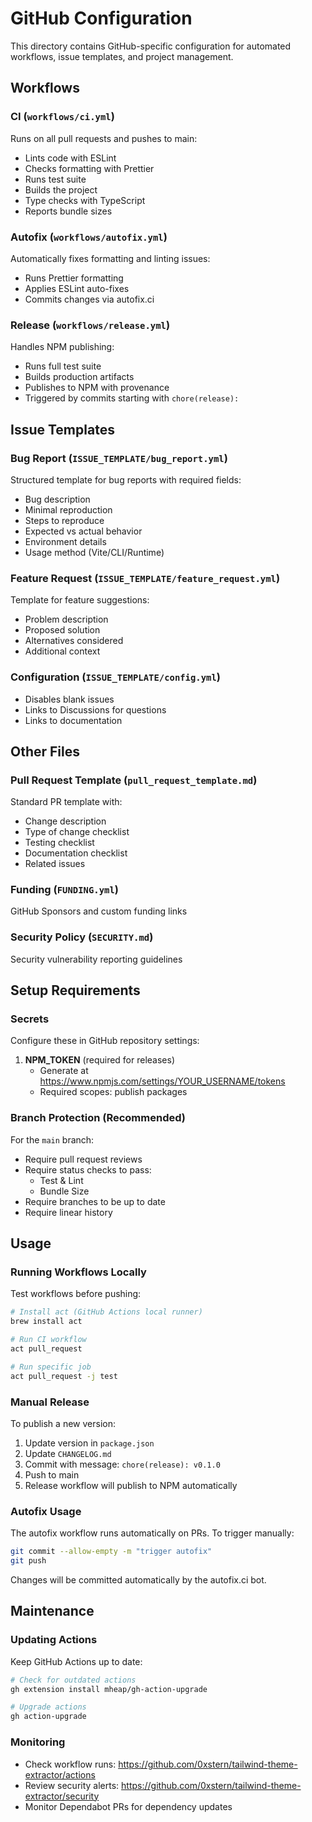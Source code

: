 # GitHub Configuration

This directory contains GitHub-specific configuration for automated workflows, issue templates, and project management.

## Workflows

### CI (`workflows/ci.yml`)
Runs on all pull requests and pushes to main:
- Lints code with ESLint
- Checks formatting with Prettier
- Runs test suite
- Builds the project
- Type checks with TypeScript
- Reports bundle sizes

### Autofix (`workflows/autofix.yml`)
Automatically fixes formatting and linting issues:
- Runs Prettier formatting
- Applies ESLint auto-fixes
- Commits changes via autofix.ci

### Release (`workflows/release.yml`)
Handles NPM publishing:
- Runs full test suite
- Builds production artifacts
- Publishes to NPM with provenance
- Triggered by commits starting with `chore(release):`

## Issue Templates

### Bug Report (`ISSUE_TEMPLATE/bug_report.yml`)
Structured template for bug reports with required fields:
- Bug description
- Minimal reproduction
- Steps to reproduce
- Expected vs actual behavior
- Environment details
- Usage method (Vite/CLI/Runtime)

### Feature Request (`ISSUE_TEMPLATE/feature_request.yml`)
Template for feature suggestions:
- Problem description
- Proposed solution
- Alternatives considered
- Additional context

### Configuration (`ISSUE_TEMPLATE/config.yml`)
- Disables blank issues
- Links to Discussions for questions
- Links to documentation

## Other Files

### Pull Request Template (`pull_request_template.md`)
Standard PR template with:
- Change description
- Type of change checklist
- Testing checklist
- Documentation checklist
- Related issues

### Funding (`FUNDING.yml`)
GitHub Sponsors and custom funding links

### Security Policy (`SECURITY.md`)
Security vulnerability reporting guidelines

## Setup Requirements

### Secrets
Configure these in GitHub repository settings:

1. **NPM_TOKEN** (required for releases)
   - Generate at https://www.npmjs.com/settings/YOUR_USERNAME/tokens
   - Required scopes: publish packages

### Branch Protection (Recommended)

For the `main` branch:
- Require pull request reviews
- Require status checks to pass:
  - Test & Lint
  - Bundle Size
- Require branches to be up to date
- Require linear history

## Usage

### Running Workflows Locally

Test workflows before pushing:

```bash
# Install act (GitHub Actions local runner)
brew install act

# Run CI workflow
act pull_request

# Run specific job
act pull_request -j test
```

### Manual Release

To publish a new version:

1. Update version in `package.json`
2. Update `CHANGELOG.md`
3. Commit with message: `chore(release): v0.1.0`
4. Push to main
5. Release workflow will publish to NPM automatically

### Autofix Usage

The autofix workflow runs automatically on PRs. To trigger manually:

```bash
git commit --allow-empty -m "trigger autofix"
git push
```

Changes will be committed automatically by the autofix.ci bot.

## Maintenance

### Updating Actions

Keep GitHub Actions up to date:

```bash
# Check for outdated actions
gh extension install mheap/gh-action-upgrade

# Upgrade actions
gh action-upgrade
```

### Monitoring

- Check workflow runs: https://github.com/0xstern/tailwind-theme-extractor/actions
- Review security alerts: https://github.com/0xstern/tailwind-theme-extractor/security
- Monitor Dependabot PRs for dependency updates
